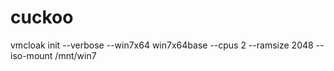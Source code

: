# cuckoo

vmcloak init --verbose --win7x64 win7x64base --cpus 2 --ramsize 2048 --iso-mount /mnt/win7
